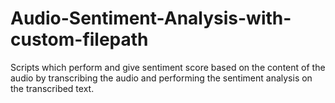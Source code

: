 # Audio-Sentiment-Analysis-with-custom-filepath
Scripts which perform and give sentiment score based on the content of the audio by transcribing the audio and performing the sentiment analysis on the transcribed text.
